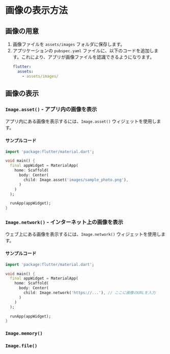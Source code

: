 # 画像の表示方法

## 画像の用意

1. 画像ファイルを `assets/images` フォルダに保存します。
2. アプリケーションの `pubspec.yaml` ファイルに、以下のコードを追加します。これにより、アプリが画像ファイルを認識できるようになります。
    ```yaml
    flutter:
      assets:
        - assets/images/
    ```

## 画像の表示

### `Image.asset()` - アプリ内の画像を表示
アプリ内にある画像を表示するには、`Image.asset()` ウィジェットを使用します。

#### サンプルコード

```dart
import 'package:flutter/material.dart';

void main() {
  final appWidget = MaterialApp(
    home: Scaffold(
      body: Center(
        child: Image.asset('images/sample_photo.png'),
      )
    )
  );

  runApp(appWidget);
}
```

### `Image.network()` - インターネット上の画像を表示
ウェブ上にある画像を表示するには、`Image.network()` ウィジェットを使用します。

#### サンプルコード

```dart
import 'package:flutter/material.dart';

void main() {
  final appWidget = MaterialApp(
    home: Scaffold(
      body: Center(
        child: Image.network('https://...'), // ここに画像のURLを入力
      )
    )
  );

  runApp(appWidget);
}
```

### `Image.memory()`

### `Image.file()`
